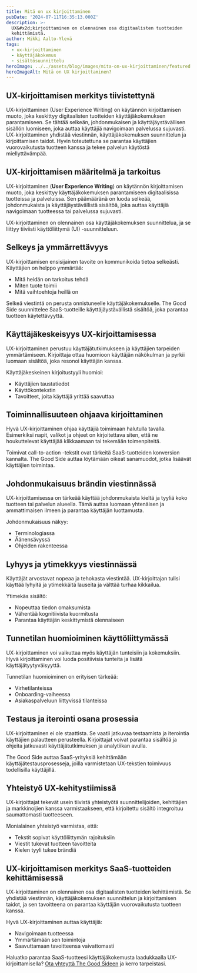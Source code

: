 ```yaml
---
title: Mitä on ux kirjoittaminen
pubDate: '2024-07-11T16:35:13.000Z'
description: >-
  UX&#x2d;kirjoittaminen on olennainen osa digitaalisten tuotteiden
  kehittämistä.
author: Mikki Aalto-Ylevä
tags:
  - ux-kirjoittaminen
  - käyttäjäkokemus
  - sisältösuunnittelu
heroImage: ../../assets/blog/images/mita-on-ux-kirjoittaminen/featured.webp
heroImageAlt: Mitä on UX kirjoittaminen?
---
```


## UX-kirjoittamisen merkitys tiivistettynä

UX-kirjoittaminen (User Experience Writing) on käytännön kirjoittamisen muoto, joka keskittyy digitaalisten tuotteiden käyttäjäkokemuksen parantamiseen. Se tähtää selkeän, johdonmukaisen ja käyttäjäystävällisen sisällön luomiseen, joka auttaa käyttäjiä navigoimaan palvelussa sujuvasti. UX-kirjoittaminen yhdistää viestinnän, käyttäjäkokemuksen suunnittelun ja kirjoittamisen taidot. Hyvin toteutettuna se parantaa käyttäjien vuorovaikutusta tuotteen kanssa ja tekee palvelun käytöstä miellyttävämpää.

## UX-kirjoittamisen määritelmä ja tarkoitus

UX-kirjoittaminen (**User Experience Writing**) on käytännön kirjoittamisen muoto, joka keskittyy käyttäjäkokemuksen parantamiseen digitaalisissa tuotteissa ja palveluissa. Sen päämääränä on luoda selkeää, johdonmukaista ja käyttäjäystävällistä sisältöä, joka auttaa käyttäjiä navigoimaan tuotteessa tai palvelussa sujuvasti. 

UX-kirjoittaminen on olennainen osa käyttäjäkokemuksen suunnittelua, ja se liittyy tiiviisti käyttöliittymä (UI) -suunnitteluun.

## Selkeys ja ymmärrettävyys

UX-kirjoittamisen ensisijainen tavoite on kommunikoida tietoa selkeästi. Käyttäjien on helppo ymmärtää:

- Mitä heidän on tarkoitus tehdä
- Miten tuote toimii 
- Mitä vaihtoehtoja heillä on

Selkeä viestintä on perusta onnistuneelle käyttäjäkokemukselle. The Good Side suunnittelee SaaS-tuotteille käyttäjäystävällistä sisältöä, joka parantaa tuotteen käytettävyyttä.

## Käyttäjäkeskeisyys UX-kirjoittamisessa

UX-kirjoittaminen perustuu käyttäjätutkimukseen ja käyttäjien tarpeiden ymmärtämiseen. Kirjoittaja ottaa huomioon käyttäjän näkökulman ja pyrkii luomaan sisältöä, joka resonoi käyttäjän kanssa.

Käyttäjäkeskeinen kirjoitustyyli huomioi:
- Käyttäjien taustatiedot
- Käyttökontekstin
- Tavoitteet, joita käyttäjä yrittää saavuttaa

## Toiminnallisuuteen ohjaava kirjoittaminen

Hyvä UX-kirjoittaminen ohjaa käyttäjiä toimimaan halutulla tavalla. Esimerkiksi napit, valikot ja ohjeet on kirjoitettava siten, että ne houkuttelevat käyttäjää klikkaamaan tai tekemään toimenpiteitä.

Toimivat call-to-action -tekstit ovat tärkeitä SaaS-tuotteiden konversion kannalta. The Good Side auttaa löytämään oikeat sanamuodot, jotka lisäävät käyttäjien toimintaa.

## Johdonmukaisuus brändin viestinnässä

UX-kirjoittamisessa on tärkeää käyttää johdonmukaista kieltä ja tyyliä koko tuotteen tai palvelun alueella. Tämä auttaa luomaan yhtenäisen ja ammattimaisen ilmeen ja parantaa käyttäjän luottamusta.

Johdonmukaisuus näkyy:
- Terminologiassa
- Äänensävyssä
- Ohjeiden rakenteessa

## Lyhyys ja ytimekkyys viestinnässä

Käyttäjät arvostavat nopeaa ja tehokasta viestintää. UX-kirjoittajan tulisi käyttää lyhyitä ja ytimekkäitä lauseita ja välttää turhaa kikkailua.

Ytimekäs sisältö:
- Nopeuttaa tiedon omaksumista
- Vähentää kognitiivista kuormitusta
- Parantaa käyttäjän keskittymistä olennaiseen

## Tunnetilan huomioiminen käyttöliittymässä

UX-kirjoittaminen voi vaikuttaa myös käyttäjän tunteisiin ja kokemuksiin. Hyvä kirjoittaminen voi luoda positiivisia tunteita ja lisätä käyttäjätyytyväisyyttä.

Tunnetilan huomioiminen on erityisen tärkeää:
- Virhetilanteissa
- Onboarding-vaiheessa
- Asiakaspalveluun liittyvissä tilanteissa

## Testaus ja iterointi osana prosessia

UX-kirjoittaminen ei ole staattista. Se vaatii jatkuvaa testaamista ja iterointia käyttäjien palautteen perusteella. Kirjoittajat voivat parantaa sisältöä ja ohjeita jatkuvasti käyttäjätutkimuksen ja analytiikan avulla.

The Good Side auttaa SaaS-yrityksiä kehittämään käyttäjätestausprosesseja, joilla varmistetaan UX-tekstien toimivuus todellisilla käyttäjillä.

## Yhteistyö UX-kehitystiimissä

UX-kirjoittajat tekevät usein tiivistä yhteistyötä suunnittelijoiden, kehittäjien ja markkinoijien kanssa varmistaakseen, että kirjoitettu sisältö integroituu saumattomasti tuotteeseen.

Monialainen yhteistyö varmistaa, että:
- Tekstit sopivat käyttöliittymän rajoituksiin
- Viestit tukevat tuotteen tavoitteita
- Kielen tyyli tukee brändiä

## UX-kirjoittamisen merkitys SaaS-tuotteiden kehittämisessä

UX-kirjoittaminen on olennainen osa digitaalisten tuotteiden kehittämistä. Se yhdistää viestinnän, käyttäjäkokemuksen suunnittelun ja kirjoittamisen taidot, ja sen tavoitteena on parantaa käyttäjän vuorovaikutusta tuotteen kanssa. 

Hyvä UX-kirjoittaminen auttaa käyttäjiä:
- Navigoimaan tuotteessa
- Ymmärtämään sen toimintoja
- Saavuttamaan tavoitteensa vaivattomasti

Haluatko parantaa SaaS-tuotteesi käyttäjäkokemusta laadukkaalla UX-kirjoittamisella? [Ota yhteyttä The Good Sideen](/fi/contact) ja kerro tarpeistasi.